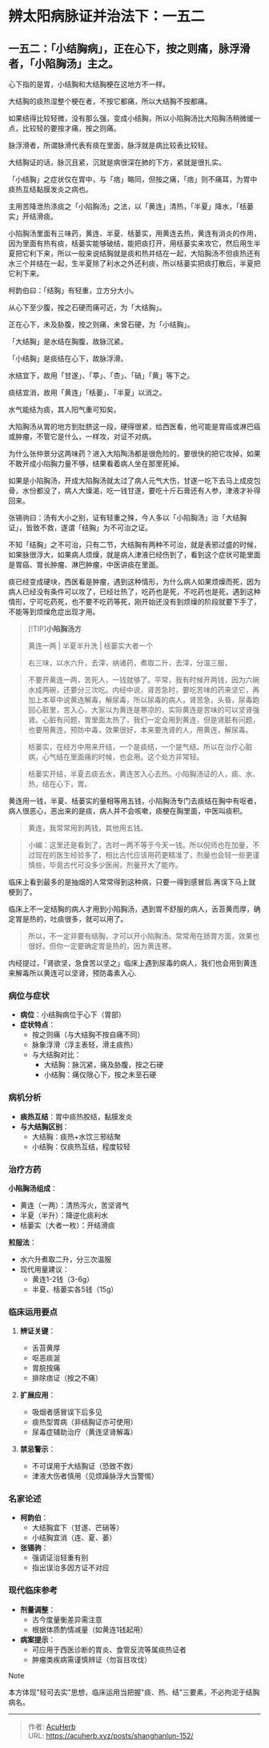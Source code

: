 # 辨太阳病脉证并治法下：一五二


## 一五二：「小结胸病」，正在心下，按之则痛，脉浮滑者，「小陷胸汤」主之。

<!--more-->

心下指的是胃，小结胸和大结胸梗在这地方不一样。

大结胸的痰热湿整个梗在者，不按它都痛，所以大结胸不按都痛。

如果结得比较轻微，没有那么强，变成小结胸，所以小陷胸汤比大陷胸汤稍微缓一点，比较轻的要按才痛，按之则痛。

脉浮滑者，所谓脉滑代表有痰在里面，脉浮就是病比较表比较轻。

大结胸证的话，脉沉且紧，沉就是病很深在肺的下方，紧就是很扎实。

「小结胸」之症状仅在胃中，与「痞」略同，但按之痛，「痞」则不痛耳，为胃中痰热互结黏膜发炎之病也。

主用苦降泄热涤痰之「小陷胸汤」之法，以「黄连」清热，「半夏」降水，「栝蒌实」开结滑痰。

小陷胸汤里面有三味药，黄连、半夏、栝蒌实，用黄连去热，黄连有消炎的作用，因为里面有热有痰，栝蒌实能够破结，能把痰打开，用栝蒌实来攻它，然后用生半夏把它利下来，所以一般来说结胸就是痰和热并结在一起，大陷胸汤不但痰热还有水三个并结在一起，生半夏除了利水之外还利痰，所以栝蒌实把痰打散后，半夏把它利下来。

柯韵伯曰：「结胸」有轻重，立方分大小。

从心下至少腹，按之石硬而痛可近，为「大结胸」。

正在心下，未及胁腹，按之则痛，未曾石硬，为「小结胸」。

「大结胸」是水结在胸腹，故脉沉紧。

「小结胸」是痰结在心下，故脉浮滑。

水结宜下，故用「甘遂」、「葶」、「杏」、「硝」「黄」等下之。

痰结宜消，故用「黄连」「栝蒌」、「半夏」以消之。

水气能结为痰，其人阳气重可知矣。

大陷胸汤从胃的地方到肚脐这一段，硬得很紧，给西医看，他可能是胃癌或淋巴癌或肿瘤，不管它是什么，一样攻，对证不对病。

为什么张仲景分这两味药？进入大陷陶汤都是很危险的，要很快的把它攻掉，如果不敢开成小陷胸力量不够，结果看着病人坐在那里死掉。

如果是小陷胸汤，开成大陷胸汤就太过了病人元气大伤，甘遂一吃下去马上成皮包骨，水份都没了，病人大燥渴，吃一钱甘遂，要吃十斤石膏还有人参，津液才补得回来。

张锡驹曰：汤有大小之别，证有轻重之殊，今人多以「小陷胸汤」治「大结胸证」，皆致不救，遂谓「结胸」为不可治之证。

不知「结胸」之不可治，只有二节，大结胸有两种不可治，就是表邪过盛的时候，如果脉很浮大，如果病人烦燥，就是病人津液已经伤到了，看到这个症状可能里面是胃癌、胃长肿瘤、淋巴肿瘤，中医讲痰在里面。

痰已经变成硬块，西医看是肿瘤，遇到这种情形，为什么病人如果烦燥而死，因为病人已经没有条件可以攻了，已经壮热了，吃药也是死，不吃药也是死，遇到这种情形，宁可吃药死，也不要不吃药等死，刚开始还没有到烦燥的阶段就要下手了，不能等到烦燥危症出现才用。

> [!TIP]**小陷胸汤方**
>
> 黄连一两 | 半夏半升洗 | 栝蒌实大者一个
>
> 右三味，以水六升，去滓，纳诸药，煮取二升，去滓，分温三服，

> 不要开黄连一两，苦死人，一钱就够了。平常，我有时候开两钱，因为六碗水成两碗，还要分三次吃。内经中说，肾苦急时，要吃苦味的药来坚它，再加上本草中说黄连解毒，解尿毒，所以尿毒的病人，肾苦急，头昏，尿毒跑回心脏里，苦入心，大家以为黄连是寒凉的，实际黄连是苦味的可以坚肾强肾。心脏有问题，胃里面太热了，我们一定会用到黄连，但是肾脏有问题，也要用黄连，预防中毒，效果很好，本来要洗肾的人，用黄连，解尿毒。

> 栝蒌实，在经方中用来开结，一个是痰结，一个是气结。所以在治疗心脏病，心气结在里面痛的时候，也会用。这个处方非常轻。

> 栝蒌实开结，半夏去痰去水，黄连苦入心去热。小陷胸汤证的人，痰、水、热，结在心下，胃。

黄连用一钱，半夏、栝蒌实的量相等用五钱，小陷胸汤专门去痰结在胸中有呕者，病人很恶心，恶出来的是痰，病人并不会咳嗽，痰梗在胸里面，中医叫痰积。

> 黄连，我常常用到两钱，其他用五钱。

> 小编：这里还是看到了，古时一两不等于今天一钱。所以倪师也在加量，不过现在的医生经验多了，相比古代应该用药更精准了，剂量也会轻一些更谨慎些，毕竟古代可没多少医闹，剂量开大了能咋。

临床上看到最多的是抽烟的人常常得到这种病，只要一得到感冒后.再误下马上就梗到了。

临床上不一定结胸的病人才用到小陷胸汤，遇到胃不舒服的病人，舌苔黄而厚，确定胃是热的，吐痰很多，就可以用了。

> 所以，不一定非要有结胸，才可以开小陷胸汤。常常用在肠胃方面，效果也很好。但你一定要确定胃是热的，因为黄连寒。

内经提过，「肾欲坚，急食苦以坚之」临床上遇到尿毒的病人，我们也会用到黄连来解毒所以黄连可以坚肾，预防毒素入心.

### 病位与症状
- **病位**：小结胸病位于心下（胃部）
- **症状特点**：
  - 按之则痛（与大结胸不按自痛不同）
  - 脉象浮滑（浮主表轻，滑主痰热）
  - 与大结胸对比：
    - 大结胸：脉沉紧，痛及胁腹，按之石硬
    - 小结胸：痛仅限心下，按之未至石硬

### 病机分析
- **痰热互结**：胃中痰热胶结，黏膜发炎
- **与大结胸区别**：
  - 大结胸：痰热+水饮三邪结聚
  - 小结胸：仅痰热互结，程度较轻

### 治疗方药
**小陷胸汤组成**：
- 黄连（一两）：清热泻火，苦坚肾气
- 半夏（半升）：降逆化痰利水
- 栝蒌实（大者一枚）：开结滑痰

**煎服法**：
- 水六升煮取二升，分三次温服
- 现代用量建议：
  - 黄连1-2钱（3-6g）
  - 半夏、栝蒌实各5钱（15g）

### 临床运用要点
1. **辨证关键**：
   - 舌苔黄厚
   - 呕恶痰涎
   - 胃脘按痛
   - 排除痞证（按之不痛）

2. **扩展应用**：
   - 吸烟者感冒误下后多见
   - 痰热型胃病（非结胸证亦可使用）
   - 尿毒症辅助治疗（黄连坚肾解毒）

3. **禁忌警示**：
   - 不可误用于大结胸证（恐致不救）
   - 津液大伤者慎用（见烦躁脉浮大当警惕）

### 名家论述
- **柯韵伯**：
  - 大结胸宜下（甘遂、芒硝等）
  - 小结胸宜消（连、夏、蒌）
- **张锡驹**：
  - 强调证治轻重有别
  - 指出误治多因方证不对应

### 现代临床参考
- **剂量调整**：
  - 古今度量衡差异需注意
  - 根据体质酌情减量（如黄连1钱起用）
- **病案提示**：
  - 可应用于西医诊断的胃炎、食管反流等属痰热证者
  - 肿瘤类疾病需谨慎辨证（勿盲目攻伐）

> [!NOTE]  
> 本方体现"轻可去实"思想，临床运用当把握"痰、热、结"三要素，不必拘泥于结胸病名。

---

> 作者: [AcuHerb](https://acuherb.xyz)  
> URL: https://acuherb.xyz/posts/shanghanlun-152/  

